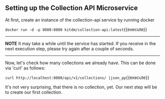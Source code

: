 ## Setting up the Collection API Microservice

At first, create an instance of the collection-api service by running docker 

`docker run -d -p 8080:8080 kitdm/collection-api:latest`{{execute}}

---

**NOTE**
It may take a while until the service has started. If you receive in the next execution step, please try again after a couple of seconds.

---

Now, let's check how many collections we already have. This can be done via 'curl' as follows:

`curl http://localhost:8080/api/v1/collections/ |json_pp`{{execute}}

It's not very surprising, that there is no collection, yet. Our next step will be to 
create our first collection.
